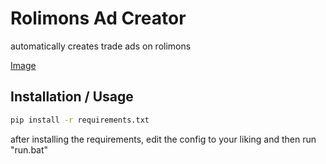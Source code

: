 # Rolimons Ad Creator

automatically creates trade ads on rolimons

[Image](https://i.imgur.com/hpElLZv.png)

## Installation / Usage

```bash
pip install -r requirements.txt
```
after installing the requirements, edit the config to your liking and then run "run.bat"